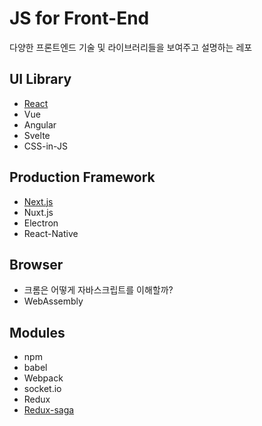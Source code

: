 # JS for Front-End

다양한 프론트엔드 기술 및 라이브러리들을 보여주고 설명하는 레포

## UI Library

- [React](React/README.md)
- Vue
- Angular
- Svelte
- CSS-in-JS

## Production Framework

- [Next.js](Next.js/README.md)
- Nuxt.js
- Electron
- React-Native

## Browser

- 크롬은 어떻게 자바스크립트를 이해할까?
- WebAssembly

## Modules

- npm
- babel
- Webpack
- socket.io
- Redux
- [Redux-saga](Redux-saga/README.md)

